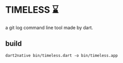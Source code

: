 # TIMELESS ⌛️

a git log command line tool made by dart.

## build

```shell
dart2native bin/timeless.dart -o bin/timeless.app
```
